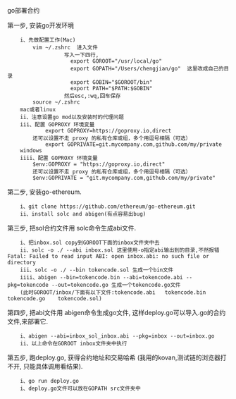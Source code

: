 go部署合约

第一步, 安装go开发环境

        i、先做配置工作(Mac)
            vim ~/.zshrc  进入文件
                      写入一下四行,
                        export GOROOT="/usr/local/go"
                        export GOPATH="/Users/chengjian/go"  这里改成自己的目录
                        export GOBIN="$GOROOT/bin"
                        export PATH="$PATH:$GOBIN"
                      然后esc,:wq,回车保存
            source ~/.zshrc
        mac或者linux
        ii、注意设置go mod以及安装时的代理问题
        iii、配置 GOPROXY 环境变量
                export GOPROXY=https://goproxy.io,direct
            还可以设置不走 proxy 的私有仓库或组，多个用逗号相隔（可选）
                export GOPRIVATE=git.mycompany.com,github.com/my/private
        windows
        iiii、配置 GOPROXY 环境变量
            $env:GOPROXY = "https://goproxy.io,direct"
            还可以设置不走 proxy 的私有仓库或组，多个用逗号相隔（可选）
            $env:GOPRIVATE = "git.mycompany.com,github.com/my/private"
  
  
第二步, 安装go-ethereum. 

        i、git clone https://github.com/ethereum/go-ethereum.git
        ii、install solc and abigen(有点容易出bug)

第三步, 把sol合约文件用 solc命令生成abi文件. 

        i、把inbox.sol copy到GOROOT下面的inbox文件夹中去
        ii、solc -o ./ --abi inbox.sol 这里使用-o指定abi输出到的目录,不然报错Fatal: Failed to read input ABI: open inbox.abi: no such file or directory
        iii、solc -o ./ --bin tokencode.sol 生成一个bin文件
        iiii、abigen --bin=tokencode.bin --abi=tokencode.abi --pkg=tokencode --out=tokencode.go 生成一个tokencode.go文件
        (此时GOROOT/inbox/下面有以下文件:tokencode.abi	tokencode.bin	tokencode.go	tokencode.sol) 
            

第四步, 把abi文件用 abigen命令生成go文件, 这样deploy.go可以导入.go的合约文件,来部署它. 

        i、abigen --abi=inbox_sol_inbox.abi --pkg=inbox --out=inbox.go
        ii、以上命令在GOROOT inbox文件夹中执行

第五步, 跑deploy.go, 获得合约地址和交易哈希 (我用的kovan,测试链的浏览器打不开, 只能具体调用看结果). 

        i、go run deploy.go
        i、deploy.go文件可以放在GOPATH src文件夹中
